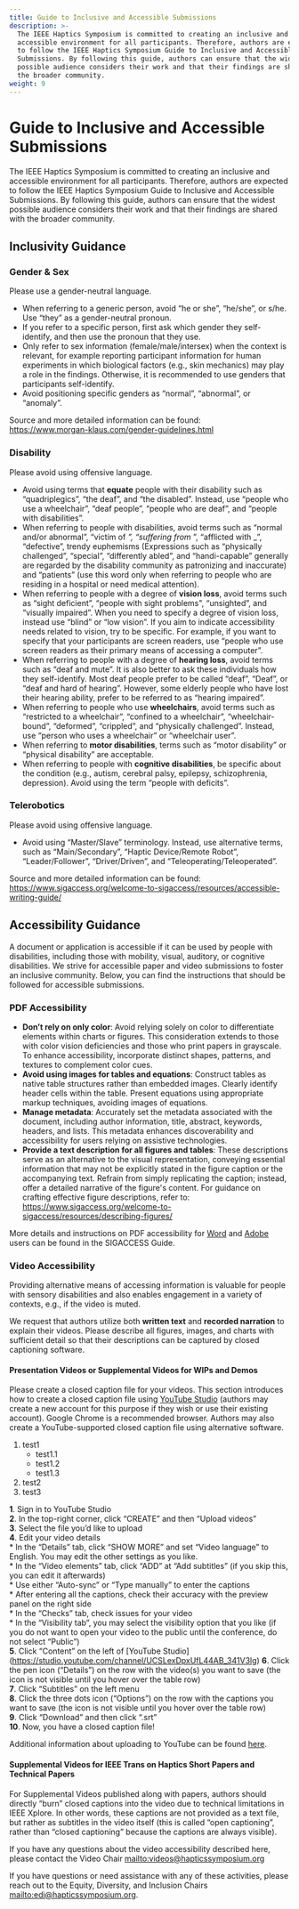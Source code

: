 ```yaml
---
title: Guide to Inclusive and Accessible Submissions
description: >-
  The IEEE Haptics Symposium is committed to creating an inclusive and
  accessible environment for all participants. Therefore, authors are expected
  to follow the IEEE Haptics Symposium Guide to Inclusive and Accessible
  Submissions. By following this guide, authors can ensure that the widest
  possible audience considers their work and that their findings are shared with
  the broader community.
weight: 9
---
```

# Guide to Inclusive and Accessible Submissions

The IEEE Haptics Symposium is committed to creating an inclusive and accessible environment for all participants. Therefore, authors are expected to follow the IEEE Haptics Symposium Guide to Inclusive and Accessible Submissions. By following this guide, authors can ensure that the widest possible audience considers their work and that their findings are shared with the broader community.

## Inclusivity Guidance

### Gender & Sex

Please use a gender-neutral language. 

* When referring to a generic person, avoid “he or she”, “he/she”, or s/he. Use “they” as a gender-neutral pronoun.
* If you refer to a specific person, first ask which gender they self-identify, and then use the pronoun that they use. 
* Only refer to sex information (female/male/intersex) when the context is relevant, for example reporting participant information for human experiments in which biological factors (e.g.,  skin mechanics) may play a role in the findings. Otherwise, it is recommended to use genders that participants self-identify.
* Avoid positioning specific genders as “normal”, “abnormal”, or “anomaly”. 

Source and more detailed information can be found:\
<https://www.morgan-klaus.com/gender-guidelines.html>

### Disability

Please avoid using offensive language.

* Avoid using terms that **equate** people with their disability such as “quadriplegics”, “the deaf”, and “the disabled”. Instead, use “people who use a wheelchair”, “deaf people”, “people who are deaf”, and “people with disabilities”.
* When referring to people with disabilities, avoid terms such as “normal and/or abnormal”, “victim of _”, “suffering from_ ”, “afflicted with _”, “defective”, trendy euphemisms (Expressions such as “physically challenged”, “special”, “differently abled”, and “handi-capable” generally are regarded by the disability community as patronizing and inaccurate) and “patients” (use this word only when referring to people who are residing in a hospital or need medical attention).
* When referring to people with a degree of **vision loss**, avoid terms such as “sight deficient”, “people with sight problems", “unsighted”, and “visually impaired”. When you need to specify a degree of vision loss, instead use “blind” or “low vision”. If you aim to indicate accessibility needs related to vision, try to be specific. For example, if you want to specify that your participants are screen readers, use “people who use screen readers as their primary means of accessing a computer”. 
* When referring to people with a degree of **hearing loss**, avoid terms such as “deaf and mute”. It is also better to ask these individuals how they self-identify. Most deaf people prefer to be called “deaf”, “Deaf”, or “deaf and hard of hearing”. However, some elderly people who have lost their hearing ability, prefer to be referred to as “hearing impaired”. 
* When referring to people who use **wheelchairs**, avoid terms such as “restricted to a wheelchair”, “confined to a wheelchair”, “wheelchair-bound”, “deformed”, “crippled”, and “physically challenged”. Instead, use “person who uses a wheelchair” or “wheelchair user”. 
* When referring to **motor disabilities**, terms such as “motor disability” or “physical disability” are acceptable. 
* When referring to people with **cognitive disabilities**, be specific about the condition (e.g., autism, cerebral palsy, epilepsy, schizophrenia, depression). Avoid using the term “people with deficits”.

### Telerobotics

Please avoid using offensive language. 

* Avoid using “Master/Slave” terminology. Instead, use alternative terms, such as “Main/Secondary”, “Haptic Device/Remote Robot”, “Leader/Follower”, “Driver/Driven”, and “Teleoperating/Teleoperated”. 

Source and more detailed information can be found:\
<https://www.sigaccess.org/welcome-to-sigaccess/resources/accessible-writing-guide/>

## Accessibility Guidance

A document or application is accessible if it can be used by people with disabilities, including those with mobility, visual, auditory, or cognitive disabilities. We strive for accessible paper and video submissions to foster an inclusive community. Below, you can find the instructions that should be followed for accessible submissions.

### PDF Accessibility

* **Don’t rely on only color**: Avoid relying solely on color to differentiate elements within charts or figures. This consideration extends to those with color vision deficiencies and those who print papers in grayscale. To enhance accessibility, incorporate distinct shapes, patterns, and textures to complement color cues.
* **Avoid using images for tables and equations**: Construct tables as native table structures rather than embedded images. Clearly identify header cells within the table. Present equations using appropriate markup techniques, avoiding images of equations.
* **Manage metadata**: Accurately set the metadata associated with the document, including author information, title, abstract, keywords, headers, and lists. This metadata enhances discoverability and accessibility for users relying on assistive technologies.
* **Provide a text description for all figures and tables**: These descriptions serve as an alternative to the visual representation, conveying essential information that may not be explicitly stated in the figure caption or the accompanying text. Refrain from simply replicating the caption; instead, offer a detailed narrative of the figure's content. For guidance on crafting effective figure descriptions, refer to:\
  <https://www.sigaccess.org/welcome-to-sigaccess/resources/describing-figures/>

More details and instructions on PDF accessibility for [Word](https://www.sigaccess.org/welcome-to-sigaccess/resources/acm-submission-with-ms-word/) and [Adobe](https://www.sigaccess.org/welcome-to-sigaccess/resources/accessible-pdf-author-guide/) users can be found in the SIGACCESS Guide. 

### Video Accessibility

Providing alternative means of accessing information is valuable for people with sensory disabilities and also enables engagement in a variety of contexts, e.g., if the video is muted. 

We request that authors utilize both **written text** and **recorded narration** to explain their videos. Please describe all figures, images, and charts with sufficient detail so that their descriptions can be captured by closed captioning software.

#### Presentation Videos or Supplemental Videos for WIPs and Demos

Please create a closed caption file for your videos. This section introduces how to create a closed caption file using [YouTube Studio](https://studio.youtube.com/channel/UCSLexDpxUfL44AB_341V3lg) (authors may create a new account for this purpose if they wish or use their existing account). Google Chrome is a recommended browser. Authors may also create a YouTube-supported closed caption file using alternative software.

<ol>
   <li>test1
      <ul>
        <li>test1.1</li>
        <li>test1.2</li>
        <li>test1.3</li>
     </ul>
   </li>

   <li>test2</li>
   <li>test3</li>
</ol>

**1**. Sign in to YouTube Studio\
**2**. In the top-right corner, click “CREATE” and then “Upload videos”\
**3**. Select the file you’d like to upload\
**4**. Edit your video details\
    * In the “Details” tab, click “SHOW MORE” and set “Video language” to English. You may edit the other settings as you like.\
    * In the “Video elements” tab, click “ADD” at “Add subtitles” (if you skip this, you can edit it afterwards)\
    * Use either “Auto-sync” or “Type manually” to enter the captions\
    * After entering all the captions, check their accuracy with the preview panel on the right side\
    * In the “Checks” tab, check issues for your video\
    * In the “Visibility tab”, you may select the visibility option that you like (if you do not want to open your video to the public until the conference, do not select “Public”)\
**5**. Click “Content” on the left of [YouTube Studio]\(https://studio.youtube.com/channel/UCSLexDpxUfL44AB_341V3lg)
**6**. Click the pen icon (“Details”) on the row with the video(s) you want to save (the icon is not visible until you hover over the table row)\
**7**. Click “Subtitles” on the left menu\
**8**. Click the three dots icon (“Options”) on the row with the captions you want to save (the icon is not visible until you hover over the table row)\
**9**. Click “Download” and then click “.srt”\
**10**. Now, you have a closed caption file!

Additional information about uploading to YouTube can be found [here](https://support.google.com/youtube/answer/57407#zippy=%2Cdetails%2Cmonetization%2Cad-suitability%2Cvideo-elements).

#### Supplemental Videos for IEEE Trans on Haptics Short Papers and Technical Papers

For Supplemental Videos published along with papers, authors should directly “burn” closed captions into the video due to technical limitations in IEEE Xplore. In other words, these captions are not provided as a text file, but rather as subtitles in the video itself (this is called “open captioning”, rather than “closed captioning” because the captions are always visible).

If you have any questions about the video accessibility described here, please contact the Video Chair <mailto:videos@hapticssymposium.org>

If you have questions or need assistance with any of these activities, please reach out to the Equity, Diversity, and Inclusion Chairs <mailto:edi@hapticssymposium.org>.
